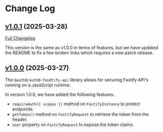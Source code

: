 # Change Log

## [v1.0.1](https://github.com/auth0/auth0-fastify/releases/tag/auth0-fastify-api-v1.0.1) (2025-03-28)
[Full Changelog](https://github.com/auth0/auth0-fastify/compare/auth0-fastify-api-v1.0.0...auth0-fastify-api-v1.0.1)

This version is the same as v1.0.0 in terms of features, but we have updated the README to fix a few broken links which requires a new patch release.

## [v1.0.0](https://github.com/auth0/auth0-fastify/releases/tag/auth0-fastify-api-v1.0.0) (2025-03-27)

The `@auth0/auth0-fasdtify-api` library allows for securing Fastify API's running on a JavaScript runtime.

In version 1.0.0, we have added the following features:

- `requireAuth({ scopes })` method on `FastifyInstance` to protect endpoints.
- `getToken()` method on `FastifyRequest` to retrieve the token from the header.
- `user` property on `FastifyRequest` to expose the token claims.
